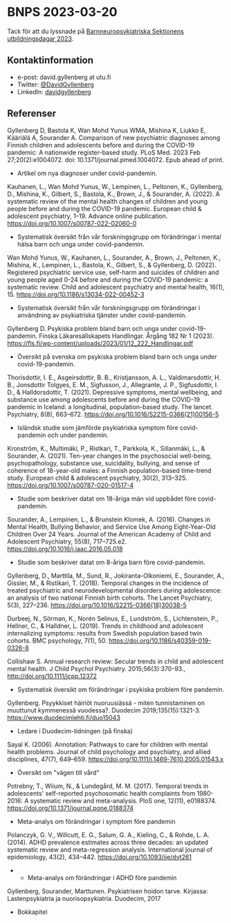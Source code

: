 # BNPS 2023-03-20

Tack för att du lyssnade på [Barnneuropsykiatriska Sektionens utbildningsdagar 2023](https://www.bnps2023.se/program/). 

## Kontaktinformation

- e-post: david.gyllenberg at utu.fi
- Twitter: [@DavidGyllenberg](https://twitter.com/DavidGyllenberg)
- LinkedIn: [davidgyllenberg](https://www.linkedin.com/in/davidgyllenberg)

## Referenser

Gyllenberg D, Bastola K, Wan Mohd Yunus WMA, Mishina K, Liukko E, Kääriälä A, Sourander A. Comparison of new psychiatric diagnoses among Finnish children and adolescents before and during the COVID-19 pandemic: A nationwide register-based study. PLoS Med. 2023 Feb 27;20(2):e1004072. doi: 10.1371/journal.pmed.1004072. Epub ahead of print. 
- Artikel om nya diagnoser under covid-pandemin.

Kauhanen, L., Wan Mohd Yunus, W., Lempinen, L., Peltonen, K., Gyllenberg, D., Mishina, K., Gilbert, S., Bastola, K., Brown, J., & Sourander, A. (2022). A systematic review of the mental health changes of children and young people before and during the COVID-19 pandemic. European child & adolescent psychiatry, 1–19. Advance online publication. https://doi.org/10.1007/s00787-022-02060-0
- Systematisk översikt från vår forskningsgrupp om förändringar i mental hälsa barn och unga under covid-pandemin. 

Wan Mohd Yunus, W., Kauhanen, L., Sourander, A., Brown, J., Peltonen, K., Mishina, K., Lempinen, L., Bastola, K., Gilbert, S., & Gyllenberg, D. (2022). Registered psychiatric service use, self-harm and suicides of children and young people aged 0-24 before and during the COVID-19 pandemic: a systematic review. Child and adolescent psychiatry and mental health, 16(1), 15. https://doi.org/10.1186/s13034-022-00452-3
- Systematisk översikt från vår forskningsgrupp om förändringar i användning av psykiatriska tjänster under covid-pandemin. 

Gyllenberg D. Psykiska problem bland barn och unga under covid-19-pandemin. Finska Läkaresällskapets Handlingar. Årgång 182 Nr 1 (2023). https://fls.fi/wp-content/uploads/2023/01/12_222_Handlingar.pdf
- Översikt på svenska om psykiska problem bland barn och unga under covid-19-pandemin.

Thorisdottir, I. E., Asgeirsdottir, B. B., Kristjansson, A. L., Valdimarsdottir, H. B., Jonsdottir Tolgyes, E. M., Sigfusson, J., Allegrante, J. P., Sigfusdottir, I. D., & Halldorsdottir, T. (2021). Depressive symptoms, mental wellbeing, and substance use among adolescents before and during the COVID-19 pandemic in Iceland: a longitudinal, population-based study. The lancet. Psychiatry, 8(8), 663–672. https://doi.org/10.1016/S2215-0366(21)00156-5 
- Isländsk studie som jämförde psykiatriska symptom före covid-pandemin och under pandemin.

Kronström, K., Multimäki, P., Ristkari, T., Parkkola, K., Sillanmäki, L., & Sourander, A. (2021). Ten-year changes in the psychosocial well-being, psychopathology, substance use, suicidality, bullying, and sense of coherence of 18-year-old males: a Finnish population-based time-trend study. European child & adolescent psychiatry, 30(2), 313–325. https://doi.org/10.1007/s00787-020-01517-4
- Studie som beskriver datat om 18-åriga män vid uppbådet före covid-pandemin.

Sourander, A., Lempinen, L., & Brunstein Klomek, A. (2016). Changes in Mental Health, Bullying Behavior, and Service Use Among Eight-Year-Old Children Over 24 Years. Journal of the American Academy of Child and Adolescent Psychiatry, 55(8), 717–725.e2. https://doi.org/10.1016/j.jaac.2016.05.018
- Studie som beskriver datat om 8-åriga barn före covid-pandemin.

Gyllenberg, D., Marttila, M., Sund, R., Jokiranta-Olkoniemi, E., Sourander, A., Gissler, M., & Ristikari, T. (2018). Temporal changes in the incidence of treated psychiatric and neurodevelopmental disorders during adolescence: an analysis of two national Finnish birth cohorts. The Lancet Psychiatry, 5(3), 227–236. https://doi.org/10.1016/S2215-0366(18)30038-5

Durbeej, N., Sörman, K., Norén Selinus, E., Lundström, S., Lichtenstein, P., Hellner, C., & Halldner, L. (2019). Trends in childhood and adolescent internalizing symptoms: results from Swedish population based twin cohorts. BMC psychology, 7(1), 50. https://doi.org/10.1186/s40359-019-0326-8

Collishaw S. Annual research review: Secular trends in child and adolescent mental health. J Child Psychol Psychiatry. 2015;56(3):370-93., http://doi.org/10.1111/jcpp.12372 
- Systematisk översikt om förändringar i psykiska problem före pandemin.

Gyllenberg. Psyykkiset häiriöt nuoruusiässä - miten tunnistaminen on muuttunut kymmenessä vuodessa?. Duodecim 2019;135(15):1321-3. https://www.duodecimlehti.fi/duo15043  
- Ledare i Duodecim-tidningen (på finska)

Sayal K. (2006). Annotation: Pathways to care for children with mental health problems. Journal of child psychology and psychiatry, and allied disciplines, 47(7), 649–659. https://doi.org/10.1111/j.1469-7610.2005.01543.x  
- Översikt om "vägen till vård"

Potrebny, T., Wiium, N., & Lundegård, M. M. (2017). Temporal trends in adolescents' self-reported psychosomatic health complaints from 1980-2016: A systematic review and meta-analysis. PloS one, 12(11), e0188374. https://doi.org/10.1371/journal.pone.0188374
- Meta-analys om förändringar i symptom före pandemin

Polanczyk, G. V., Willcutt, E. G., Salum, G. A., Kieling, C., & Rohde, L. A. (2014). ADHD prevalence estimates across three decades: an updated systematic review and meta-regression analysis. International journal of epidemiology, 43(2), 434–442. https://doi.org/10.1093/ije/dyt261
- - Meta-analys om förändringar i ADHD före pandemin

Gyllenberg, Sourander, Marttunen. Psykiatrisen hoidon tarve. Kirjassa: Lastenpsykiatria ja nuorisopsykiatria. Duodecim, 2017  
- Bokkapitel

